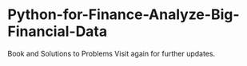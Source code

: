 # Python-for-Finance-Analyze-Big-Financial-Data
Book and Solutions to Problems
Visit again for further updates.
